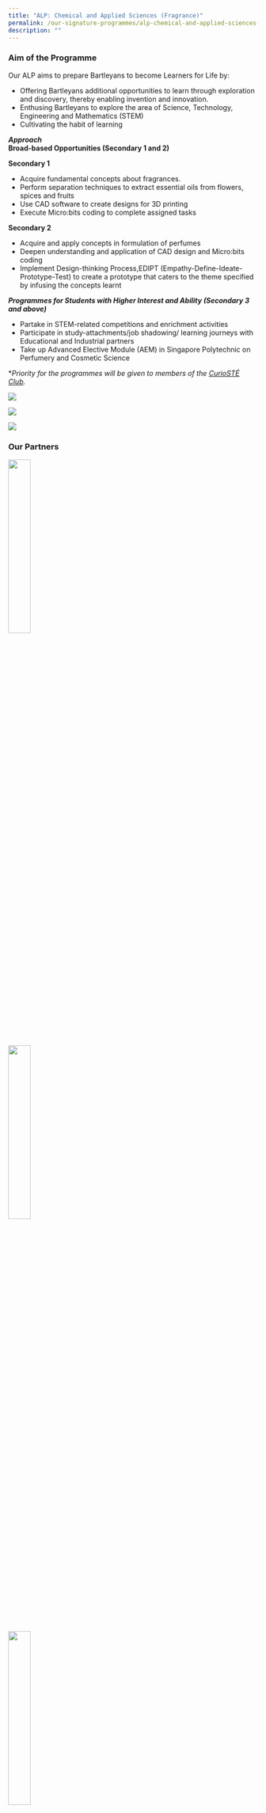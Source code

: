 ```yaml
---
title: "ALP: Chemical and Applied Sciences (Fragrance)"
permalink: /our-signature-programmes/alp-chemical-and-applied-sciences-fragrance
description: ""
---
```

### Aim of the Programme

Our ALP aims to prepare Bartleyans to become Learners for Life by:
* Offering Bartleyans additional opportunities to learn through exploration and discovery, thereby enabling invention and innovation.
* Enthusing Bartleyans to explore the area of Science, Technology, Engineering and Mathematics (STEM)
* Cultivating the habit of learning

***Approach*** <br>
**Broad-based Opportunities (Secondary 1 and 2)**

**Secondary 1** 
* Acquire fundamental concepts about fragrances.
* Perform separation techniques to extract essential oils from flowers, spices and fruits
* Use CAD software to create designs for 3D printing
* Execute Micro:bits coding to complete assigned tasks

**Secondary 2**
* Acquire and apply concepts in formulation of perfumes
* Deepen understanding and application of CAD design and Micro:bits coding 
* Implement Design-thinking Process,EDIPT (Empathy-Define-Ideate-Prototype-Test) to create a prototype that    caters to the theme specified by infusing the concepts learnt


***Programmes for Students with Higher Interest and Ability (Secondary 3 and above)***
* Partake in STEM-related competitions and enrichment activities   
* Participate in study-attachments/job shadowing/ learning journeys with Educational and Industrial partners 
* Take up Advanced Elective Module (AEM) in Singapore Polytechnic on Perfumery and Cosmetic Science

**Priority for the programmes will be given to members of the [CurioSTÉ Club](https://moe-bartleysec-staging.netlify.app/our-holistic-curriculum/co-curricular-activities/clubs-n-societies/curiost-club-new).*

![](/images/ALP_Sec%202%20Design%20Thinking%20Model%201.jpeg)

![](/images/ALP_Sec%202%20Design%20Thinking%20Model%202.jpeg)

![](/images/61.jpg)

### Our Partners

<img src="/images/STEM%20Inc.jpg" 
     style="width:30%">

<img src="/images/ICES_Logo_Full_Spelling_RGB.jpg" 
     style="width:30%">

<img src="/images/Takasago_International_Corp-Logo.png" 
     style="width:30%">

### Our ALP in the News

<iframe width="560" height="315" src="https://www.youtube.com/embed/4XVvFQt1TbA" title="YouTube video player" frameborder="0" allow="accelerometer; autoplay; clipboard-write; encrypted-media; gyroscope; picture-in-picture" allowfullscreen></iframe>

<img src="/images/Lianhe%20Zaobao.jpg" 
     style="width:70%">

<img src="/images/China%20Papers.jpg" 
     style="width:70%">

<img src="/images/Capture2.jpg" 
     style="width:70%">

**Arif Budiman Malay Language Teacher Award Ceremony (AGAB)** <br>
![](/images/2%20(1).jpg)

**Singapore Day at Shanghai** <br>
![](/images/311.jpg)

**MOE ExCEL Fest 2019** <br>
![](/images/411.jpg)

![](/images/511.jpg)